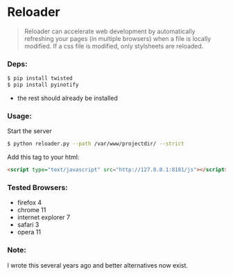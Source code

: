 # Reloader

> Reloader can accelerate web development by automatically refreshing your pages (in multiple browsers) when a file is locally modified. If a css file is modified, only stylsheets are reloaded.

### Deps:

``` sh
$ pip install twisted
$ pip install pyinotify
```

- the rest should already be installed

### Usage:

Start the server

``` sh
$ python reloader.py --path /var/www/projectdir/ --strict
```
Add this tag to your html:

``` html
<script type="text/javascript" src="http://127.0.0.1:8181/js"></script>
```

### Tested Browsers:

* firefox 4
* chrome 11
* internet explorer 7
* safari 3
* opera 11

### Note:

I wrote this several years ago and better alternatives now exist.
